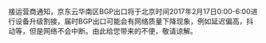 接运营商通知，京东云华南区BGP出口将于北京时间2017年2月17日0:00-6:00进行设备升级割接，届时BGP出口可能会有网络质量下降现象，例如延迟偏高，抖动等，但是网络不会中断。由此给您带来的不便，敬请谅解。